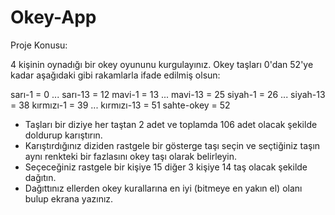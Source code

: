 # Okey-App

Proje Konusu:

4 kişinin oynadığı bir okey oyununu kurgulayınız. Okey taşları 0'dan 52'ye kadar aşağıdaki gibi rakamlarla ifade edilmiş olsun:

sarı-1 = 0 ... sarı-13 = 12
mavi-1 = 13 ... mavi-13 = 25
siyah-1 = 26 ... siyah-13 = 38
kırmızı-1 = 39 ... kırmızı-13 = 51
sahte-okey = 52


*	Taşları bir diziye her taştan 2 adet ve toplamda 106 adet olacak şekilde doldurup karıştırın. 
*	Karıştırdığınız diziden rastgele bir gösterge taşı seçin ve seçtiğiniz taşın aynı renkteki bir fazlasını okey taşı olarak belirleyin. 
*	Seçeceğiniz rastgele bir kişiye 15 diğer 3 kişiye 14 taş olacak şekilde dağıtın. 
*	Dağıttınız ellerden okey kurallarına en iyi (bitmeye en yakın el) olanı bulup ekrana yazınız. 
